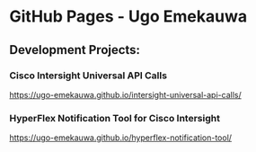 # GitHub Pages - Ugo Emekauwa

## Development Projects:

### Cisco Intersight Universal API Calls
https://ugo-emekauwa.github.io/intersight-universal-api-calls/

### HyperFlex Notification Tool for Cisco Intersight
https://ugo-emekauwa.github.io/hyperflex-notification-tool/
